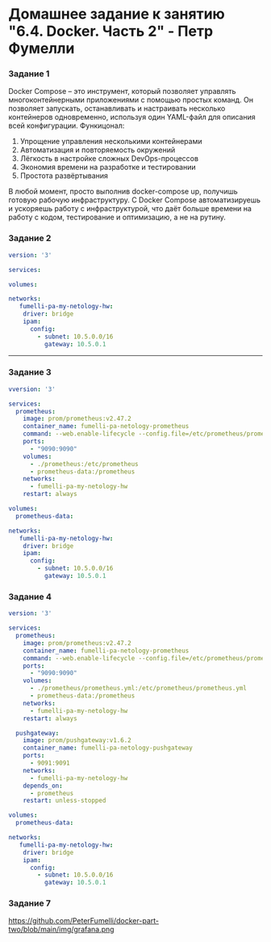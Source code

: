 # Домашнее задание к занятию "6.4. Docker. Часть 2" - Петр Фумелли

### Задание 1

Docker Compose – это инструмент, который позволяет управлять многоконтейнерными приложениями с помощью простых команд. Он позволяет запускать, останавливать и настраивать несколько контейнеров одновременно, используя один YAML-файл для описания всей конфигурации. Функицонал:

1. Упрощение управления несколькими контейнерами
2. Автоматизация и повторяемость окружений
3. Лёгкость в настройке сложных DevOps-процессов
4. Экономия времени на разработке и тестировании
5. Простота развёртывания

В любой момент, просто выполнив docker-compose up, получишь готовую рабочую инфраструктуру.
С Docker Compose автоматизируешь и ускоряешь работу с инфраструктурой, что даёт больше времени на работу с кодом, тестирование и оптимизацию, а не на рутину.

### Задание 2

```yaml
version: '3'

services:

volumes:

networks:
   fumelli-pa-my-netology-hw:
    driver: bridge
    ipam:
      config:
        - subnet: 10.5.0.0/16
          gateway: 10.5.0.1
```

---

### Задание 3

```yaml
vversion: '3'

services:
  prometheus:
    image: prom/prometheus:v2.47.2
    container_name: fumelli-pa-netology-prometheus
    command: --web.enable-lifecycle --config.file=/etc/prometheus/prometheus.yml
    ports:
      - "9090:9090"
    volumes:
      - ./prometheus:/etc/prometheus
      - prometheus-data:/prometheus
    networks:
      - fumelli-pa-my-netology-hw
    restart: always

volumes:
  prometheus-data:

networks:
   fumelli-pa-my-netology-hw:
    driver: bridge
    ipam:
      config:
        - subnet: 10.5.0.0/16
          gateway: 10.5.0.1
```

### Задание 4

```yaml
version: '3'

services:
  prometheus:
    image: prom/prometheus:v2.47.2
    container_name: fumelli-pa-netology-prometheus
    command: --web.enable-lifecycle --config.file=/etc/prometheus/prometheus.yml
    ports:
      - "9090:9090"
    volumes:
      - ./prometheus/prometheus.yml:/etc/prometheus/prometheus.yml
      - prometheus-data:/prometheus
    networks:
      - fumelli-pa-my-netology-hw
    restart: always

  pushgateway:
    image: prom/pushgateway:v1.6.2
    container_name: fumelli-pa-netology-pushgateway
    ports:
      - 9091:9091
    networks:
      - fumelli-pa-my-netology-hw
    depends_on:
      - prometheus
    restart: unless-stopped

volumes:
  prometheus-data:

networks:
   fumelli-pa-my-netology-hw:
    driver: bridge
    ipam:
      config:
        - subnet: 10.5.0.0/16
          gateway: 10.5.0.1
```

### Задание 7

https://github.com/PeterFumelli/docker-part-two/blob/main/img/grafana.png



